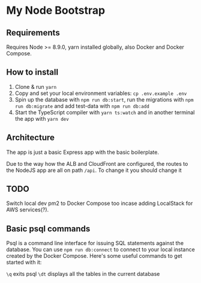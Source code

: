 # My Node Bootstrap

## Requirements
Requires Node >= 8.9.0, yarn installed globally, also Docker and Docker Compose.

## How to install
1) Clone & run `yarn`
2) Copy and set your local environment variables: `cp .env.example .env`
3) Spin up the database with `npm run db:start`, run the migrations with `npm run db:migrate` and add test-data with `npm run db:add`
4) Start the TypeScript compiler with `yarn ts:watch` and in another terminal the app with `yarn dev`

## Architecture

The app is just a basic Express app with the basic boilerplate.

Due to the way how the ALB and CloudFront are configured, the routes to the NodeJS app are all on path `/api`. To change it you should change it 

## TODO

Switch local dev pm2 to Docker Compose too incase adding LocalStack for AWS services(?).

## Basic psql commands

Psql is a command line interface for issuing SQL statements against the database. You can use `npm run db:connect` to connect to your local instance created by the Docker Compose. Here's some useful commands to get started with it:

`\q` exits psql
`\dt` displays all the tables in the current database
